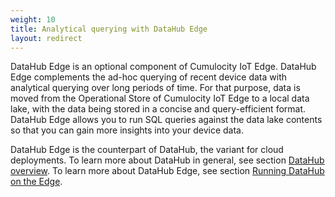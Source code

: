 ```yaml
---
weight: 10
title: Analytical querying with DataHub Edge
layout: redirect
---
```


DataHub Edge is an optional component of Cumulocity IoT Edge. DataHub Edge complements the ad-hoc querying of recent device data with analytical querying over long periods of time. For that purpose, data is moved from the Operational Store of Cumulocity IoT Edge to a local data lake, with the data being stored in a concise and query-efficient format. DataHub Edge allows you to run SQL queries against the data lake contents so that you can gain more insights into your device data.

DataHub Edge is the counterpart of DataHub, the variant for cloud deployments. To learn more about DataHub in general, see section [DataHub overview](/datahub/datahub-overview). To learn more about DataHub Edge, see section [Running DataHub on the Edge](/datahub/running-datahub-on-the-edge/).